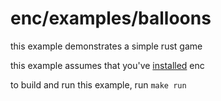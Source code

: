 # enc/examples/balloons

this example demonstrates a simple rust game

this example assumes that you've [installed](../../README.md#installation) enc

to build and run this example, run `make run`
